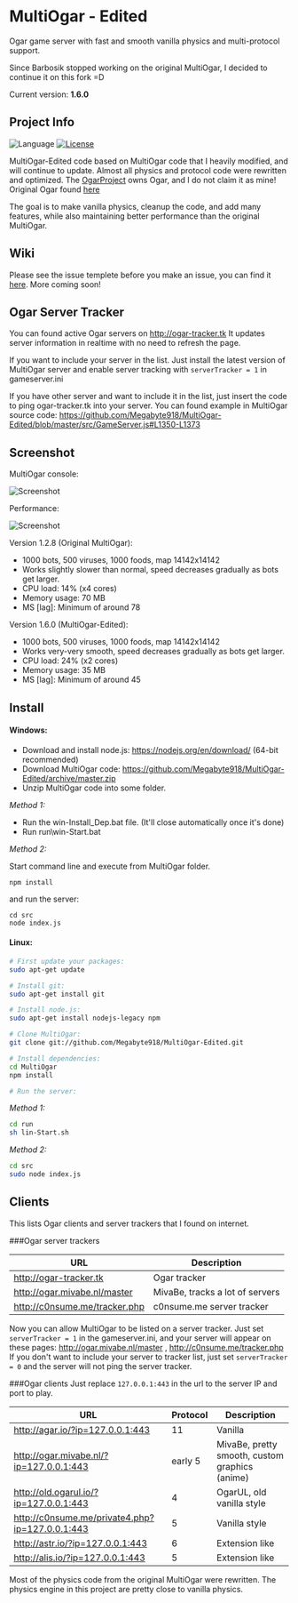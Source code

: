 # MultiOgar - Edited
Ogar game server with fast and smooth vanilla physics and multi-protocol support.

Since Barbosik stopped working on the original MultiOgar, I decided to continue it on this fork =D

Current version: **1.6.0**

## Project Info
![Language](https://img.shields.io/badge/language-node.js-yellow.svg)
[![License](https://img.shields.io/badge/license-APACHE2-blue.svg)](https://github.com/Barbosik/OgarMulti/blob/master/LICENSE.md)

MultiOgar-Edited code based on MultiOgar code that I heavily modified, and will continue to update. 
Almost all physics and protocol code were rewritten and optimized.
The [OgarProject](https://ogarproject.com) owns Ogar, and I do not claim it as mine! 
Original Ogar found [here](https://github.com/OgarProject/Ogar)

The goal is to make vanilla physics, cleanup the code, and add many features, while also maintaining better performance than the original MultiOgar.

## Wiki
Please see the issue templete before you make an issue, you can find it [here](https://github.com/Megabyte918/MultiOgar-Edited/wiki/Issue-Template). More coming soon!



## Ogar Server Tracker

You can found active Ogar servers on http://ogar-tracker.tk
It updates server information in realtime with no need to refresh the page.

If you want to include your server in the list. Just install the latest version of MultiOgar server and enable server tracking with `serverTracker = 1` in gameserver.ini

If you have other server and want to include it in the list, just insert the code to ping ogar-tracker.tk into your server.
You can found example in MultiOgar source code: https://github.com/Megabyte918/MultiOgar-Edited/blob/master/src/GameServer.js#L1350-L1373

## Screenshot

MultiOgar console:

![Screenshot](http://i.imgur.com/PtKj86E.png)

Performance:

![Screenshot](http://i.imgur.com/XsXjT0o.png)

Version 1.2.8 (Original MultiOgar): 
* 1000 bots, 500 viruses, 1000 foods, map 14142x14142
* Works slightly slower than normal, speed decreases gradually as bots get larger.
* CPU load: 14% (x4 cores)
* Memory usage: 70 MB
* MS [lag]: Minimum of around 78

Version 1.6.0 (MultiOgar-Edited):
* 1000 bots, 500 viruses, 1000 foods, map 14142x14142
* Works very-very smooth, speed decreases gradually as bots get larger.
* CPU load: 24% (x2 cores)
* Memory usage: 35 MB
* MS [lag]: Minimum of around 45

## Install

#### Windows:
* Download and install node.js: https://nodejs.org/en/download/ (64-bit recommended)
* Download MultiOgar code: https://github.com/Megabyte918/MultiOgar-Edited/archive/master.zip
* Unzip MultiOgar code into some folder.

*Method 1:*

* Run the win-Install_Dep.bat file. (It'll close automatically once it's done)
* Run run\win-Start.bat

*Method 2:*

Start command line and execute from MultiOgar folder.

```batch
npm install
```

and run the server:

```batch
cd src
node index.js
```

#### Linux:
```bash
# First update your packages:
sudo apt-get update

# Install git:
sudo apt-get install git

# Install node.js:
sudo apt-get install nodejs-legacy npm

# Clone MultiOgar:
git clone git://github.com/Megabyte918/MultiOgar-Edited.git

# Install dependencies:
cd MultiOgar
npm install

# Run the server:
```

*Method 1:*

```bash
cd run
sh lin-Start.sh
```

*Method 2:*

```bash
cd src
sudo node index.js
```

## Clients

This lists Ogar clients and server trackers that I found on internet.

###Ogar server trackers

URL | Description
--- | ---
http://ogar-tracker.tk | Ogar tracker
http://ogar.mivabe.nl/master | MivaBe, tracks a lot of servers
http://c0nsume.me/tracker.php | c0nsume.me server tracker

Now you can allow MultiOgar to be listed on a server tracker.
Just set `serverTracker = 1` in the gameserver.ini, and your server will appear
on these pages: http://ogar.mivabe.nl/master , http://c0nsume.me/tracker.php
If you don't want to include your server to tracker list, 
just set `serverTracker = 0` and the server will not ping the server tracker.

###Ogar clients
Just replace `127.0.0.1:443` in the url to the server IP and port to play.

URL | Protocol | Description
--- | --- | ---
http://agar.io/?ip=127.0.0.1:443 | 11 | Vanilla
http://ogar.mivabe.nl/?ip=127.0.0.1:443 | early 5 | MivaBe, pretty smooth, custom graphics (anime)
http://old.ogarul.io/?ip=127.0.0.1:443 | 4 | OgarUL, old vanilla style
http://c0nsume.me/private4.php?ip=127.0.0.1:443 | 5 | Vanilla style
http://astr.io/?ip=127.0.0.1:443 | 6 | Extension like
http://alis.io/?ip=127.0.0.1:443 | 5 | Extension like


Most of the physics code from the original MultiOgar were rewritten.
The physics engine in this project are pretty close to vanilla physics.
